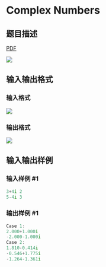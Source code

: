 # Complex Numbers

## 题目描述

[problemUrl]: https://uva.onlinejudge.org/index.php?option=com_onlinejudge&Itemid=8&category=15&page=show_problem&problem=1319

[PDF](https://uva.onlinejudge.org/external/103/p10378.pdf)

![](https://cdn.luogu.com.cn/upload/vjudge_pic/UVA10378/97bee7ed1828bc7bd37e9ba0f54a169dd057f30e.png)

## 输入输出格式

### 输入格式

![](https://cdn.luogu.com.cn/upload/vjudge_pic/UVA10378/cf54a8c45eeae53df79a485202f73b6d7701065d.png)

### 输出格式

![](https://cdn.luogu.com.cn/upload/vjudge_pic/UVA10378/e468c57d8f6b1827471631e17b6fffaae564dfe0.png)

## 输入输出样例

### 输入样例 #1

```cpp
3+4i 2
5-4i 3
```


### 输出样例 #1

```cpp
Case 1:
2.000+1.000i
-2.000-1.000i
Case 2:
1.810-0.414i
-0.546+1.775i
-1.264-1.361i
```


